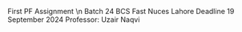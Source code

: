 First PF Assignment \n
Batch 24 BCS Fast Nuces Lahore
Deadline 19 September 2024
Professor: Uzair Naqvi
